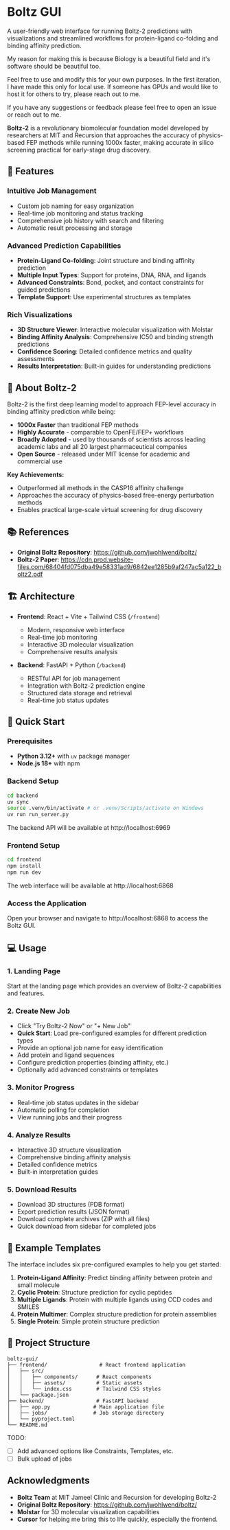 # Boltz GUI

A user-friendly web interface for running Boltz-2 predictions with visualizations and streamlined workflows for protein-ligand co-folding and binding affinity prediction.

My reason for making this is because Biology is a beautiful field and it's software should be beautiful too.

Feel free to use and modify this for your own purposes. In the first iteration, I have made this only for local use. If someone has GPUs and would like to host it for others to try, please reach out to me.

If you have any suggestions or feedback please feel free to open an issue or reach out to me.

**Boltz-2** is a revolutionary biomolecular foundation model developed by researchers at MIT and Recursion that approaches the accuracy of physics-based FEP methods while running 1000x faster, making accurate in silico screening practical for early-stage drug discovery.

## 🚀 Features

### **Intuitive Job Management**
- Custom job naming for easy organization
- Real-time job monitoring and status tracking
- Comprehensive job history with search and filtering
- Automatic result processing and storage

### **Advanced Prediction Capabilities**
- **Protein-Ligand Co-folding**: Joint structure and binding affinity prediction
- **Multiple Input Types**: Support for proteins, DNA, RNA, and ligands
- **Advanced Constraints**: Bond, pocket, and contact constraints for guided predictions
- **Template Support**: Use experimental structures as templates

### **Rich Visualizations**
- **3D Structure Viewer**: Interactive molecular visualization with Molstar
- **Binding Affinity Analysis**: Comprehensive IC50 and binding strength predictions
- **Confidence Scoring**: Detailed confidence metrics and quality assessments
- **Results Interpretation**: Built-in guides for understanding predictions

## 🧬 About Boltz-2

Boltz-2 is the first deep learning model to approach FEP-level accuracy in binding affinity prediction while being:

- **1000x Faster** than traditional FEP methods
- **Highly Accurate** - comparable to OpenFE/FEP+ workflows
- **Broadly Adopted** - used by thousands of scientists across leading academic labs and all 20 largest pharmaceutical companies
- **Open Source** - released under MIT license for academic and commercial use

**Key Achievements:**
- Outperformed all methods in the CASP16 affinity challenge
- Approaches the accuracy of physics-based free-energy perturbation methods
- Enables practical large-scale virtual screening for drug discovery

## 📚 References

- **Original Boltz Repository**: https://github.com/jwohlwend/boltz/
- **Boltz-2 Paper**: https://cdn.prod.website-files.com/68404fd075dba49e58331ad9/6842ee1285b9af247ac5a122_boltz2.pdf

## 🏗️ Architecture

- **Frontend**: React + Vite + Tailwind CSS (`/frontend`)
  - Modern, responsive web interface
  - Real-time job monitoring
  - Interactive 3D molecular visualization
  - Comprehensive results analysis

- **Backend**: FastAPI + Python (`/backend`)
  - RESTful API for job management
  - Integration with Boltz-2 prediction engine
  - Structured data storage and retrieval
  - Real-time job status updates

## 🚀 Quick Start

### Prerequisites

- **Python 3.12+** with `uv` package manager
- **Node.js 18+** with npm

### Backend Setup

```bash
cd backend
uv sync
source .venv/bin/activate # or .venv/Scripts/activate on Windows
uv run run_server.py
```

The backend API will be available at http://localhost:6969

### Frontend Setup

```bash
cd frontend
npm install
npm run dev
```

The web interface will be available at http://localhost:6868

### Access the Application

Open your browser and navigate to http://localhost:6868 to access the Boltz GUI.

## 💻 Usage

### 1. **Landing Page**
Start at the landing page which provides an overview of Boltz-2 capabilities and features.

### 2. **Create New Job**
- Click "Try Boltz-2 Now" or "+ New Job"
- **Quick Start**: Load pre-configured examples for different prediction types
- Provide an optional job name for easy identification
- Add protein and ligand sequences
- Configure prediction properties (binding affinity, etc.)
- Optionally add advanced constraints or templates

### 3. **Monitor Progress**
- Real-time job status updates in the sidebar
- Automatic polling for completion
- View running jobs and their progress

### 4. **Analyze Results**
- Interactive 3D structure visualization
- Comprehensive binding affinity analysis
- Detailed confidence metrics
- Built-in interpretation guides

### 5. **Download Results**
- Download 3D structures (PDB format)
- Export prediction results (JSON format)
- Download complete archives (ZIP with all files)
- Quick download from sidebar for completed jobs

## 📖 Example Templates

The interface includes six pre-configured examples to help you get started:

1. **Protein-Ligand Affinity**: Predict binding affinity between protein and small molecule
2. **Cyclic Protein**: Structure prediction for cyclic peptides
3. **Multiple Ligands**: Protein with multiple ligands using CCD codes and SMILES
4. **Protein Multimer**: Complex structure prediction for protein assemblies
5. **Single Protein**: Simple protein structure prediction



## 📁 Project Structure

```
boltz-gui/
├── frontend/                 # React frontend application
│   ├── src/
│   │   ├── components/      # React components
│   │   ├── assets/          # Static assets
│   │   └── index.css        # Tailwind CSS styles
│   └── package.json
├── backend/                 # FastAPI backend
│   ├── app.py              # Main application file
│   ├── jobs/               # Job storage directory
│   └── pyproject.toml
└── README.md
```

TODO:
- [ ] Add advanced options like Constraints, Templates, etc.
- [ ] Bulk upload of jobs

## Acknowledgments

- **Boltz Team** at MIT Jameel Clinic and Recursion for developing Boltz-2
- **Original Boltz Repository**: https://github.com/jwohlwend/boltz/
- **Molstar** for 3D molecular visualization capabilities
- **Cursor** for helping me bring this to life quickly, especially the frontend.


